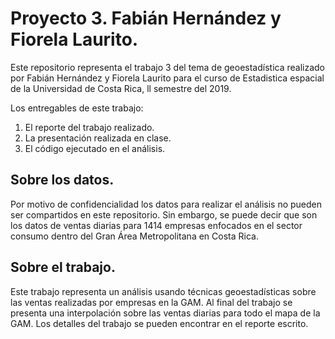 # Proyecto 3. Fabián Hernández y Fiorela Laurito.

Este repositorio representa el trabajo 3 del tema de geoestadística realizado por Fabián Hernández y Fiorela Laurito para el curso de Estadistica espacial de la Universidad de Costa Rica, ll semestre del 2019.

Los entregables de este trabajo:
1. El reporte del trabajo realizado.
2. La presentación realizada en clase.
3. El código ejecutado en el análisis.

## Sobre los datos.
Por motivo de confidencialidad los datos para realizar el análisis no pueden ser compartidos en este repositorio. Sin embargo, se puede decir que son los datos de ventas diarias para 1414 empresas enfocados en el sector consumo dentro del Gran Área Metropolitana en Costa Rica.

## Sobre el trabajo.
Este trabajo representa un análisis usando técnicas geoestadísticas sobre las ventas realizadas por empresas en la GAM. Al final del trabajo se presenta una interpolación sobre las ventas diarias para todo el mapa de la GAM. Los detalles del trabajo se pueden encontrar en el reporte escrito.
